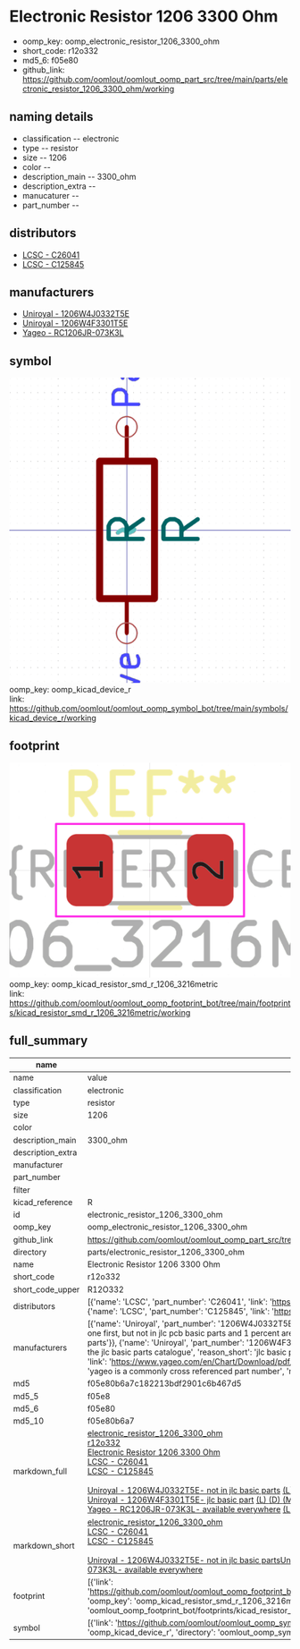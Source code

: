 # Electronic Resistor 1206 3300 Ohm

  
* oomp_key: oomp_electronic_resistor_1206_3300_ohm 
* short_code: r12o332
* md5_6: f05e80  
* github_link: https://github.com/oomlout/oomlout_oomp_part_src/tree/main/parts/electronic_resistor_1206_3300_ohm/working  
## naming details
* classification -- electronic
* type -- resistor
* size -- 1206
* color -- 
* description_main -- 3300_ohm
* description_extra -- 
* manucaturer -- 
* part_number -- 

## distributors
* [LCSC - C26041](https://lcsc.com/product-detail/C26041.html)  
* [LCSC - C125845](https://lcsc.com/product-detail/C125845.html)  

## manufacturers
* [Uniroyal - 1206W4J0332T5E]()  
* [Uniroyal - 1206W4F3301T5E]()  
* [Yageo - RC1206JR-073K3L](https://www.yageo.com/en/Chart/Download/pdf/RC1206JR-073K3L)  

## symbol

![](symbol/0/working/working_600.png)  
oomp_key: oomp_kicad_device_r  
link: https://github.com/oomlout/oomlout_oomp_symbol_bot/tree/main/symbols/kicad_device_r/working  

## footprint

![](footprint/0/working/working_600.png)  
oomp_key: oomp_kicad_resistor_smd_r_1206_3216metric  
link: https://github.com/oomlout/oomlout_oomp_footprint_bot/tree/main/footprints/kicad_resistor_smd_r_1206_3216metric/working  

## full_summary
| name | value | 
| --- | --- | 
| name | value | 
| classification | electronic | 
| type | resistor | 
| size | 1206 | 
| color |  | 
| description_main | 3300_ohm | 
| description_extra |  | 
| manufacturer |  | 
| part_number |  | 
| filter |  | 
| kicad_reference | R | 
| id | electronic_resistor_1206_3300_ohm | 
| oomp_key | oomp_electronic_resistor_1206_3300_ohm | 
| github_link | https://github.com/oomlout/oomlout_oomp_part_src/tree/main/parts/electronic_resistor_1206_3300_ohm/working | 
| directory | parts/electronic_resistor_1206_3300_ohm | 
| name | Electronic Resistor 1206 3300 Ohm | 
| short_code | r12o332 | 
| short_code_upper | R12O332 | 
| distributors | [{'name': 'LCSC', 'part_number': 'C26041', 'link': 'https://lcsc.com/product-detail/C26041.html', 'id': 'distributor_lcsc'}, {'name': 'LCSC', 'part_number': 'C125845', 'link': 'https://lcsc.com/product-detail/C125845.html', 'id': 'distributor_lcsc'}] | 
| manufacturers | [{'name': 'Uniroyal', 'part_number': '1206W4J0332T5E', 'link': '', 'id': 'manufacturer_uniroyal', 'note': {'reason': 'did this one first, but not in jlc pcb basic parts and 1 percent are and they are the same price', 'reason_short': 'not in jlc basic parts'}}, {'name': 'Uniroyal', 'part_number': '1206W4F3301T5E', 'link': '', 'id': 'manufacturer_uniroyal', 'note': {'reason': 'in the jlc basic parts catalogue', 'reason_short': 'jlc basic part'}}, {'name': 'Yageo', 'part_number': 'RC1206JR-073K3L', 'link': 'https://www.yageo.com/en/Chart/Download/pdf/RC1206JR-073K3L', 'id': 'manufacturer_yageo', 'note': {'reason': 'yageo is a commonly cross referenced part number', 'reason_short': 'available everywhere'}}] | 
| md5 | f05e80b6a7c182213bdf2901c6b467d5 | 
| md5_5 | f05e8 | 
| md5_6 | f05e80 | 
| md5_10 | f05e80b6a7 | 
| markdown_full | [electronic_resistor_1206_3300_ohm](https://github.com/oomlout/oomlout_oomp_part_src/tree/main/parts/electronic_resistor_1206_3300_ohm/working)<br>[r12o332](https://github.com/oomlout/oomlout_oomp_part_src/tree/main/parts/electronic_resistor_1206_3300_ohm/working)<br>[Electronic Resistor 1206 3300 Ohm](https://github.com/oomlout/oomlout_oomp_part_src/tree/main/parts/electronic_resistor_1206_3300_ohm/working)<br>[LCSC - C26041<br>](https://lcsc.com/product-detail/C26041.html)[LCSC - C125845<br>](https://lcsc.com/product-detail/C125845.html)<br>[Uniroyal - 1206W4J0332T5E- not in jlc basic parts]() [(L)  ](https://www.lcsc.com/search?q=1206W4J0332T5E)[(D)  ](https://www.digikey.com/en/products?keywords=1206W4J0332T5E)[(M)  ](https://www.mouser.com/Search/Refine?Keyword=1206W4J0332T5E)[(N)  ](https://www.newark.com/search?st=1206W4J0332T5E)[(SZ)  ](https://so.szlcsc.com/global.html?k=1206W4J0332T5E)<br>[Uniroyal - 1206W4F3301T5E- jlc basic part]() [(L)  ](https://www.lcsc.com/search?q=1206W4F3301T5E)[(D)  ](https://www.digikey.com/en/products?keywords=1206W4F3301T5E)[(M)  ](https://www.mouser.com/Search/Refine?Keyword=1206W4F3301T5E)[(N)  ](https://www.newark.com/search?st=1206W4F3301T5E)[(SZ)  ](https://so.szlcsc.com/global.html?k=1206W4F3301T5E)<br>[Yageo - RC1206JR-073K3L- available everywhere](https://www.yageo.com/en/Chart/Download/pdf/RC1206JR-073K3L) [(L)  ](https://www.lcsc.com/search?q=RC1206JR-073K3L)[(D)  ](https://www.digikey.com/en/products?keywords=RC1206JR-073K3L)[(M)  ](https://www.mouser.com/Search/Refine?Keyword=RC1206JR-073K3L)[(N)  ](https://www.newark.com/search?st=RC1206JR-073K3L)[(SZ)  ](https://so.szlcsc.com/global.html?k=RC1206JR-073K3L)<br> | 
| markdown_short | [electronic_resistor_1206_3300_ohm](https://github.com/oomlout/oomlout_oomp_part_src/tree/main/parts/electronic_resistor_1206_3300_ohm/working)<br>[LCSC - C26041<br>](https://lcsc.com/product-detail/C26041.html)[LCSC - C125845<br>](https://lcsc.com/product-detail/C125845.html)<br>[Uniroyal - 1206W4J0332T5E- not in jlc basic parts]()[Uniroyal - 1206W4F3301T5E- jlc basic part]()[Yageo - RC1206JR-073K3L- available everywhere](https://www.yageo.com/en/Chart/Download/pdf/RC1206JR-073K3L) | 
| footprint | [{'link': 'https://github.com/oomlout/oomlout_oomp_footprint_bot/tree/main/foootprntss/kicad_resistor_smd_r_1206_3216metric', 'oomp_key': 'oomp_kicad_resistor_smd_r_1206_3216metric', 'directory': 'oomlout_oomp_footprint_bot/footprints/kicad_resistor_smd_r_1206_3216metric//working/working.kicad_mod'}] | 
| symbol | [{'link': 'https://github.com/oomlout/oomlout_oomp_symbol_bot/tree/main/symbols/kicad_device_r', 'oomp_key': 'oomp_kicad_device_r', 'directory': 'oomlout_oomp_symbol_bot/symbols/kicad_device_r//working/working.kicad_sym'}] | 
